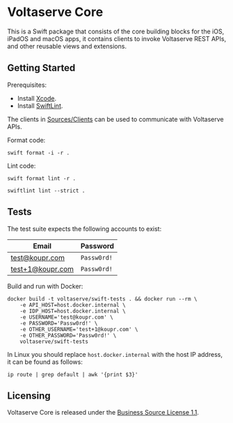 # Voltaserve Core

This is a Swift package that consists of the core building blocks for the iOS, iPadOS and macOS apps, it contains clients to invoke Voltaserve REST APIs, and other reusable views and extensions.

## Getting Started

Prerequisites:

- Install [Xcode](https://developer.apple.com/xcode/).
- Install [SwiftLint](https://github.com/realm/SwiftLint).

The clients in [Sources/Clients](./Sources/Clients) can be used to communicate with Voltaserve APIs.

Format code:

```shell
swift format -i -r .
```

Lint code:

```shell
swift format lint -r .
```

```shell
swiftlint lint --strict .
```

## Tests

The test suite expects the following accounts to exist:

| Email            | Password    |
| ---------------- | ----------- |
| test@koupr.com   | `Passw0rd!` |
| test+1@koupr.com | `Passw0rd!` |

Build and run with Docker:

```shell
docker build -t voltaserve/swift-tests . && docker run --rm \
    -e API_HOST=host.docker.internal \
    -e IDP_HOST=host.docker.internal \
    -e USERNAME='test@koupr.com' \
    -e PASSWORD='Passw0rd!' \
    -e OTHER_USERNAME='test+1@koupr.com' \
    -e OTHER_PASSWORD='Passw0rd!' \
    voltaserve/swift-tests
```

In Linux you should replace `host.docker.internal` with the host IP address, it can be found as follows:

```shell
ip route | grep default | awk '{print $3}'
```

## Licensing

Voltaserve Core is released under the [Business Source License 1.1](LICENSE).
